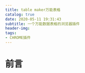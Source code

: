 ```yaml
---
title: table maker万能表格
catalog: true
date: 2020-05-11 19:31:43
subtitle: 一个万能数据表格的浏览器插件
header-img: 
tags:
- CHROME插件
---
```


# 前言

